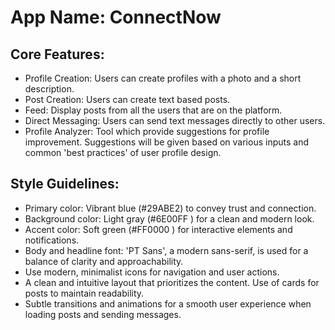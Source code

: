 # **App Name**: ConnectNow

## Core Features:

- Profile Creation: Users can create profiles with a photo and a short description.
- Post Creation: Users can create text based posts.
- Feed: Display posts from all the users that are on the platform.
- Direct Messaging: Users can send text messages directly to other users.
- Profile Analyzer: Tool which provide suggestions for profile improvement. Suggestions will be given based on various inputs and common 'best practices' of user profile design.

## Style Guidelines:

- Primary color: Vibrant blue (#29ABE2) to convey trust and connection.
- Background color: Light gray (#6E00FF
) for a clean and modern look.
- Accent color: Soft green (#FF0000
) for interactive elements and notifications.
- Body and headline font: 'PT Sans', a modern sans-serif, is used for a balance of clarity and approachability.
- Use modern, minimalist icons for navigation and user actions.
- A clean and intuitive layout that prioritizes the content. Use of cards for posts to maintain readability.
- Subtle transitions and animations for a smooth user experience when loading posts and sending messages.